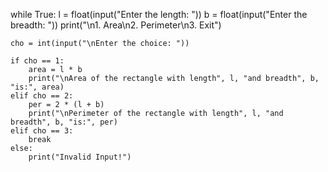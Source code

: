  while True:
    l = float(input("Enter the length: "))
    b = float(input("Enter the breadth: "))
    print("\n1. Area\n2. Perimeter\n3. Exit")
    
    cho = int(input("\nEnter the choice: "))
    
    if cho == 1:
        area = l * b
        print("\nArea of the rectangle with length", l, "and breadth", b, "is:", area)
    elif cho == 2:
        per = 2 * (l + b)
        print("\nPerimeter of the rectangle with length", l, "and breadth", b, "is:", per)
    elif cho == 3:
        break
    else:
        print("Invalid Input!")
